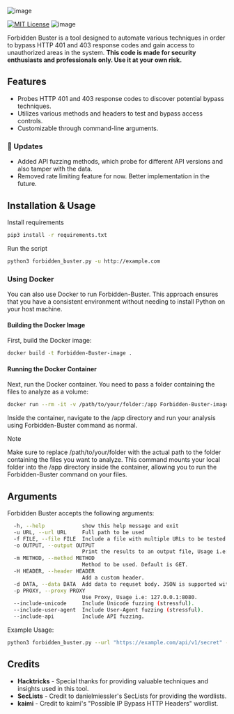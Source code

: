 ![image](https://github.com/Sn1r/Forbidden-Buster/assets/71400526/d2f8ea28-f650-442f-9a89-115fee0e97ac)

[![MIT License](https://img.shields.io/badge/License-MIT-green.svg)](https://choosealicense.com/licenses/mit/) ![image](https://github.com/Sn1r/Forbidden-Buster/assets/71400526/b1f3cdd6-3d00-4bbb-94c1-38a9204add71)


Forbidden Buster is a tool designed to automate various techniques in order to bypass HTTP 401 and 403 response codes and gain access to unauthorized areas in the system. **This code is made for security enthusiasts and professionals only. Use it at your own risk.**

## Features

- Probes HTTP 401 and 403 response codes to discover potential bypass techniques.
- Utilizes various methods and headers to test and bypass access controls.
- Customizable through command-line arguments.

### 🚀 Updates
- Added API fuzzing methods, which probe for different API versions and also tamper with the data.
- Removed rate limiting feature for now. Better implementation in the future.
  
## Installation & Usage
Install requirements

```bash
pip3 install -r requirements.txt
```

Run the script

```bash
python3 forbidden_buster.py -u http://example.com
```

### Using Docker
You can also use Docker to run Forbidden-Buster. This approach ensures that you have a consistent environment without needing to install Python on your host machine.

#### Building the Docker Image
First, build the Docker image:

```bash
docker build -t Forbidden-Buster-image .
```

#### Running the Docker Container
Next, run the Docker container. You need to pass a folder containing the files to analyze as a volume:

```bash
docker run --rm -it -v /path/to/your/folder:/app Forbidden-Buster-image /bin/bash
```

Inside the container, navigate to the /app directory and run your analysis using Forbidden-Buster command as normal.

> [!NOTE]  
> Make sure to replace /path/to/your/folder with the actual path to the folder containing the files you want to analyze. This command mounts your local folder into the /app directory inside the container, allowing you to run the Forbidden-Buster command on your files.

## Arguments
Forbidden Buster accepts the following arguments:

```bash
  -h, --help            show this help message and exit
  -u URL, --url URL     Full path to be used
  -f FILE, --file FILE  Include a file with multiple URLs to be tested.
  -o OUTPUT, --output OUTPUT
                        Print the results to an output file, Usage i.e: output.txt.
  -m METHOD, --method METHOD
                        Method to be used. Default is GET.
  -H HEADER, --header HEADER
                        Add a custom header.
  -d DATA, --data DATA  Add data to requset body. JSON is supported with escaping.
  -p PROXY, --proxy PROXY
                        Use Proxy, Usage i.e: 127.0.0.1:8080.
  --include-unicode     Include Unicode fuzzing (stressful).
  --include-user-agent  Include User-Agent fuzzing (stressful).
  --include-api         Include API fuzzing.
```

Example Usage:
```bash
python3 forbidden_buster.py --url "https://example.com/api/v1/secret" --method POST --header "Authorization: Bearer XXX" --data '{\"key\":\"value\"}' --proxy "http://proxy.example.com" --include-api --include-unicode
```

## Credits
- **Hacktricks** - Special thanks for providing valuable techniques and insights used in this tool.
- **SecLists** - Credit to danielmiessler's SecLists for providing the wordlists.
- **kaimi** - Credit to kaimi's "Possible IP Bypass HTTP Headers" wordlist.

